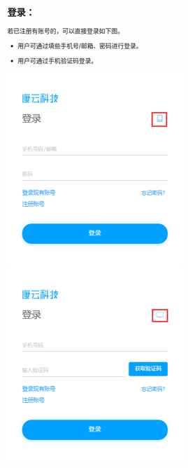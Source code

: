 ## 登录：

若已注册有账号的，可以直接登录如下图。

* 用户可通过填些手机号/邮箱、密码进行登录。

* 用户可通过手机验证码登录。

![](/assets/云空间图片/登录图1.png)![](/assets/云空间图片/登录图2.png)





